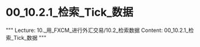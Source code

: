 # 00_10.2.1_检索_Tick_数据

"""
Lecture: 10._用_FXCM_进行外汇交易/10.2_检索数据
Content: 00_10.2.1_检索_Tick_数据
"""

